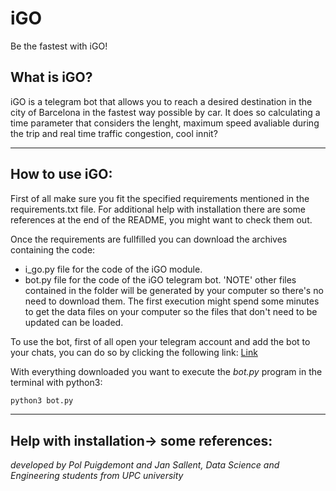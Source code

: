 # iGO

Be the fastest with iGO!

## What is iGO?
iGO is a telegram bot that allows you to reach a desired destination in the city of Barcelona in the fastest way possible by car. It does so calculating a time parameter that considers the lenght, maximum speed avaliable during the trip and real time traffic congestion, cool innit?

---

## How to use iGO:
First of all make sure you fit the specified requirements mentioned in the requirements.txt file. For additional help with installation there are some references at the end of the README, you might want to check them out.

Once the requirements are fullfilled you can download the archives containing the code:
* i_go.py file for the code of the iGO module.
* bot.py file for the code of the iGO telegram bot.
'NOTE' other files contained in the folder will be generated by your computer so there's no need to download them. The first execution might spend some minutes to get the data files on your computer so the files that don't need to be updated can be loaded.

To use the bot, first of all open your telegram account and add the bot to your chats, you can do so by clicking the following link:
[Link](https://t.me/igo_Pol_Jan_bot)

With everything downloaded you want to execute the *bot.py* program in the terminal with python3:
```bash
python3 bot.py
```


---






## Help with installation-> some references:



*developed by Pol Puigdemont and Jan Sallent, Data Science and Engineering students from UPC university*
